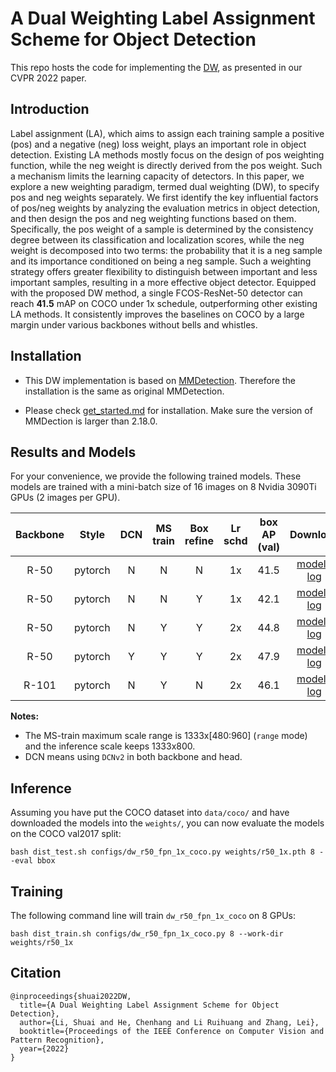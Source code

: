 # A Dual Weighting Label Assignment Scheme for Object Detection
This repo hosts the code for implementing the [DW](https://arxiv.org/pdf/2203.09730.pdf), as presented in our CVPR 2022 paper.

## Introduction

Label assignment (LA), which aims to assign each training sample a positive (pos) and a negative (neg) loss weight, plays an important role in object detection. Existing LA methods mostly focus on the design of pos weighting function, while the neg weight is directly derived from the pos weight. Such a mechanism limits the learning capacity of detectors. In this paper, we explore a new weighting paradigm, termed  dual weighting (DW), to specify pos and neg weights separately. We first identify the key influential factors of pos/neg weights by analyzing the evaluation metrics in object detection, and then design the pos and neg weighting functions based on them. Specifically, the pos weight of a sample is determined by the consistency degree between its classification and localization scores, while the neg weight is decomposed into two terms: the probability that it is a neg sample and its importance conditioned on being a neg sample.  Such a weighting strategy offers greater flexibility to distinguish between important and less important samples, resulting in a more effective object detector. Equipped with the proposed DW method, a single FCOS-ResNet-50 detector can reach **41.5** mAP on COCO under 1x schedule, outperforming other existing LA methods. It consistently improves the baselines on COCO by a large margin under various backbones without bells and whistles.

## Installation

- This DW implementation is based on [MMDetection](https://github.com/open-mmlab/mmdetection). Therefore the installation is the same as original MMDetection.

- Please check [get_started.md](docs/get_started.md) for installation. Make sure the version of MMDection is larger than 2.18.0.

## Results and Models

For your convenience, we provide the following trained models. These models are trained with a mini-batch size of 16 images on 8 Nvidia 3090Ti GPUs (2 images per GPU).

| Backbone     | Style     | DCN     | MS <br> train | Box refine | Lr <br> schd | box AP <br> (val)  | &nbsp; &nbsp; Download  &nbsp; &nbsp;  |
|:------------:|:---------:|:-------:|:-------------:|:----------:|:------------:|:-------------------:|:--------------------------------------:|
| R-50         | pytorch   | N       | N             | N          | 1x           | 41.5               |  [model](https://drive.google.com/file/d/1pcftxE1fUzHxWFVPNbqYTmJZlmevZ66U/view?usp=sharing) &#124; [log](https://drive.google.com/file/d/1UhKctdYbKcwKkN9BNRFdorf1WY-hk5QS/view?usp=sharing)|
| R-50         | pytorch   | N       | N             | Y          | 1x           | 42.1               |  [model](https://drive.google.com/file/d/1Vzml7u5bQTA_qYLu826vj2HwFUXcAOeL/view?usp=sharing) &#124; [log](https://drive.google.com/file/d/1fQkp48N3KsLgQSMN8nRmQJ15VWRXpYTT/view?usp=sharing)|
| R-50         | pytorch   | N       | Y             | Y          | 2x           | 44.8               |  [model](https://drive.google.com/file/d/132LEf_IDcvTMCwhAKX7x1LYWK1r34SqG/view?usp=sharing) &#124; [log](https://drive.google.com/file/d/1F87XqM3VoYOoyU7tinYirq4n7CedObDD/view?usp=sharing)|
| R-50         | pytorch   | Y       | Y             | Y          | 2x           | 47.9               |  [model](https://drive.google.com/file/d/17udTl8l3iwtqvoIOhjEi5zvPHm0HZFr4/view?usp=sharing) &#124; [log](https://drive.google.com/file/d/1EROcw3FrDP14UnWwBcswSHnzuvxLhOHz/view?usp=sharing)|
| R-101        | pytorch   | N       | Y             | N          | 2x           | 46.1               |  [model](https://drive.google.com/file/d/1uxbHTsebRnBS4Hv2ySTTwiWlulWij7bp/view?usp=sharing) &#124; [log](https://drive.google.com/file/d/1GAl1mmBRgnWa4-7jPTEdfmZGvA7PiwO4/view?usp=sharing)|

**Notes:**

- The MS-train maximum scale range is 1333x[480:960] (`range` mode) and the inference scale keeps 1333x800.
- DCN means using `DCNv2` in both backbone and head.

## Inference

Assuming you have put the COCO dataset into `data/coco/` and have downloaded the models into the `weights/`, you can now evaluate the models on the COCO val2017 split:

```
bash dist_test.sh configs/dw_r50_fpn_1x_coco.py weights/r50_1x.pth 8 --eval bbox
```

## Training

The following command line will train `dw_r50_fpn_1x_coco` on 8 GPUs:

```
bash dist_train.sh configs/dw_r50_fpn_1x_coco.py 8 --work-dir weights/r50_1x
```

## Citation
```
@inproceedings{shuai2022DW,
  title={A Dual Weighting Label Assignment Scheme for Object Detection},
  author={Li, Shuai and He, Chenhang and Li Ruihuang and Zhang, Lei},
  booktitle={Proceedings of the IEEE Conference on Computer Vision and Pattern Recognition},
  year={2022}
}
```